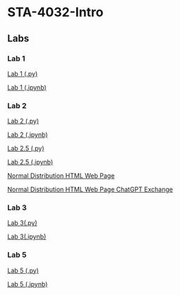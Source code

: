 # STA-4032-Intro

## Labs

### Lab 1

[Lab 1 (.py)](https://github.com/spencer-sw/STA-4032-Intro/blob/main/spencer_werhan_math_24_lab_1.py)

[Lab 1 (.ipynb)](https://github.com/spencer-sw/STA-4032-Intro/blob/main/Spencer_Werhan_Math_24_Lab_1.ipynb)

### Lab 2

[Lab 2 (.py)](https://github.com/spencer-sw/STA-4032-Intro/blob/main/spencer_werhan_24_lab_2.py)

[Lab 2 (.ipynb)](https://github.com/spencer-sw/STA-4032-Intro/blob/main/Spencer_Werhan_24_Lab_2.ipynb)

[Lab 2.5 (.py)](https://github.com/spencer-sw/STA-4032-Intro/blob/main/spencer_werhan_24_lab_2_5_.py)

[Lab 2.5 (.ipynb)](https://github.com/spencer-sw/STA-4032-Intro/blob/main/Spencer_Werhan_24_Lab_2_5_.ipynb)

[Normal Distribution HTML Web Page](https://github.com/spencer-sw/STA-4032-Intro/blob/main/NormDist.html)

[Normal Distribution HTML Web Page ChatGPT Exchange](https://chat.openai.com/share/5c0d19cb-f170-40d2-8600-cbb663f4c5a8)

### Lab 3

[Lab 3(.py)]()

[Lab 3(.ipynb)]()

### Lab 5

[Lab 5 (.py)](https://github.com/spencer-sw/STA-4032-Intro/blob/main/spencer_werhan_24_lab_5.py)

[Lab 5 (.ipynb)](https://github.com/spencer-sw/STA-4032-Intro/blob/main/Spencer_Werhan_24_Lab_5.ipynb)

